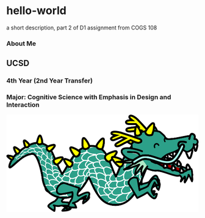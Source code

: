 # hello-world
a short description, part 2 of D1 assignment from COGS 108 


### About Me

## UCSD 
### 4th Year (2nd Year Transfer)
### Major: Cognitive Science with Emphasis in Design and Interaction

![alt text](dragon.png)
